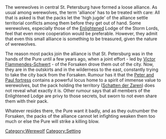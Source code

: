 The werewolves in central St. Petersburg have formed a loose alliance.
As usual among werewolves, the term 'alliance' has to be treated with
care: All that is asked is that the packs let the 'high jugde' of the
alliance settle territorial conflicts among them before they get out of
hand. Some werewolves, especially those of the
[Enlightened](Enlightened "wikilink") Lodge of the Storm Lords, feel
that even more cooperation would be preferable. However, they admit that
even this small alliance is something to be treasured, given the nature
of werewolves.

The reason most packs join the alliance is that St. Petersburg was in
the hands of the Pure until a few years ago, when a joint effort - led
by [Victor Flammendes-Schwert](Victor_Flammendes-Schwert "wikilink") -
of the Forsaken drove them out of the city. Now, they are in the
outskirts and in the wilderness to the east, constantly trying to take
the city back from the Forsaken. Rumour has it that the [Peter and Paul
fortress](http://en.wikipedia.org/wiki/Peter_and_Paul_fortress) contains
a powerful locus home to a spirit of immense value to werewolves, but
the pack holding the territory ([Schatten der
Zaren](Schatten_der_Zaren "wikilink")) does not reveal what exactly it
is. Other rumour says that all members of the Enlightened Lodge are
privy to those secrets, but sworn to not even share them with their
pack.

Whatever resides there, the Pure want it badly, and as they outnumber
the Forsaken, the packs of the alliance cannot let infighting weaken
them too much or else the Pure will strike a killing blow.

[Category:Werewolf](Category:Werewolf "wikilink")
[Category:Setting](Category:Setting "wikilink")
